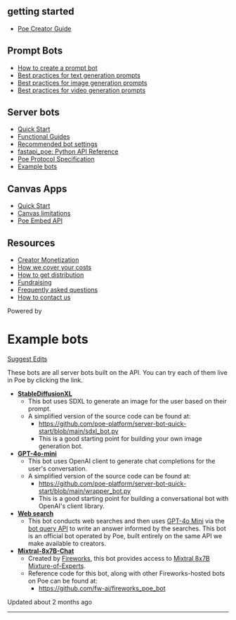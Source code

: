 getting started
---------------

* [Poe Creator Guide](/docs/welcome-to-poe-for-creators)

Prompt Bots
-----------

* [How to create a prompt bot](/docs/how-to-create-a-prompt-bot)
* [Best practices for text generation prompts](/docs/best-practice-text-generation)
* [Best practices for image generation prompts](/docs/best-practices-image-generation-bots)
* [Best practices for video generation prompts](/docs/best-practices-for-video-generation-prompts)

Server bots
-----------

* [Quick Start](/docs/quick-start)
* [Functional Guides](/docs/server-bots-functional-guides)
* [Recommended bot settings](/docs/recommended-bot-settings)
* [fastapi\_poe: Python API Reference](/docs/fastapi_poe-python-reference)
* [Poe Protocol Specification](/docs/poe-protocol-specification)
* [Example bots](/docs/examples)

Canvas Apps
-----------

* [Quick Start](/docs/canvas-app-quick-start)
* [Canvas limitations](/docs/canvas-limitations)
* [Poe Embed API](/docs/poe-embed-api)

Resources
---------

* [Creator Monetization](/docs/creator-monetization)
* [How we cover your costs](/docs/how-we-cover-your-costs)
* [How to get distribution](/docs/how-to-get-distribution)
* [Fundraising](/docs/fundraising)
* [Frequently asked questions](/docs/frequently-asked-questions)
* [How to contact us](/docs/how-to-contact-us)

Powered by

Example bots
============

[Suggest Edits](/edit/examples)

These bots are all server bots built on the API. You can try each of them live in Poe by clicking the link.

* [**StableDiffusionXL**](https://poe.com/StableDiffusionXL)
  + This bot uses SDXL to generate an image for the user based on their prompt.
  + A simplified version of the source code can be found at:
    - <https://github.com/poe-platform/server-bot-quick-start/blob/main/sdxl_bot.py>
    - This is a good starting point for building your own image generation bot.
* [**GPT-4o-mini**](https://poe.com/GPT-4o-Mini)
  + This bot uses OpenAI client to generate chat completions for the user's conversation.
  + A simplified version of the source code can be found at:
    - <https://github.com/poe-platform/server-bot-quick-start/blob/main/wrapper_bot.py>
    - This is a good starting point for building a conversational bot with OpenAI's client library.
* [**Web search**](https://poe.com/Web-Search)
  + This bot conducts web searches and then uses [GPT-4o Mini](https://poe.com/GPT-4o-Mini) via the [bot query API](/docs/accessing-other-bots-on-poe) to write an answer informed by the searches. This bot is an official bot operated by Poe, built entirely on the same API we make available to creators.
* [**Mixtral-8x7B-Chat**](https://poe.com/Mixtral-8x7B-Chat)
  + Created by [Fireworks](https://www.fireworks.ai/), this bot provides access to [Mixtral 8x7B Mixture-of-Experts](https://mistral.ai/news/mixtral-of-experts/).
  + Reference code for this bot, along with other Fireworks-hosted bots on Poe can be found at:
    - <https://github.com/fw-ai/fireworks_poe_bot>

Updated about 2 months ago

---